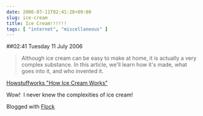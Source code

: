 ```yaml
---
date: 2006-07-11T02:41:28+09:00
slug: ice-cream
title: Ice Cream!!!!!!
tags: [ "internet", "miscellaneous" ]
---
```


##02:41 Tuesday 11 July 2006

> Although ice cream can be easy to make at home, it is actually a very complex substance. In this article, we'll learn how it's made, what goes into it, and who invented it.

[Howstuffworks "How Ice Cream Works"](http://home.howstuffworks.com/ref/ice-cream.htm)





  

Wow!  I never knew the complexities of ice cream!  







Blogged with [Flock](http://www.flock.com)
